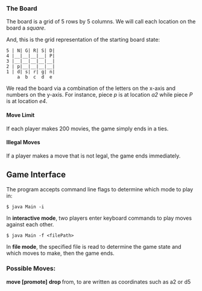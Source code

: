 ### The Board

The board is a grid of 5 rows by 5 columns. We will call each location on the board a *square*.

And, this is the grid representation of the starting board state:
```
5 | N| G| R| S| D|
4 |__|__|__|__| P|
3 |__|__|__|__|__|
2 | p|__|__|__|__|
1 | d| s| r| g| n|
    a  b  c  d  e
```

We read the board via a combination of the letters on the x-axis and numbers on the y-axis. For instance, piece *p* is at location *a2* while piece *P* is at location *e4*.


#### Move Limit
If each player makes 200 movies, the game simply ends in a ties.

#### Illegal Moves
If a player makes a move that is not legal, the game ends immediately.

## Game Interface
The program accepts command line flags to determine which mode to play in:
```
$ java Main -i
```
In **interactive mode**, two players enter keyboard commands to play moves against each other.

```
$ java Main -f <filePath>
```
In **file mode**, the specified file is read to determine the game state and which moves to make, then the game ends.

### Possible Moves:
**move <from> <to> [promote]**
**drop <piece> <to>**
from, to are written as coordinates such as a2 or d5